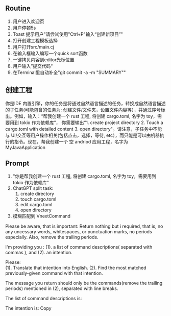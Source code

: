 
## Routine
1. 用户进入欢迎页  
2. 用户停顿5s  
3. Toast 提示用户"请尝试使用"Ctrl+P"输入“创建新项目”"  
4. 打开创建工程模板选择  
5. 用户打开src/main.cj  
6. 在输入框输入编写一个quick sort函数  
7. 一键拷贝内容到editor光标位置  
8. 用户输入”提交代码“  
9. 在Terminal里自动补全"git commit -a -m "SUMMARY""


## 创建工程

你是IDE 内置引擎，你的任务是将通过自然语言描述的任务，转换成自然语言描述的子任务(可能包含的任务为: 创建文件/文件夹，设置文件内容等），并通过序号标出。例如，输入：“帮我创建一个 rust 工程, 将创建 cargo.toml, 名字为 toy，需要用到 tokio 作为依赖库”， 你需要输出“1. create project directory 2. Touch a cargo.toml with detailed content 3. open directory"。请注意，子任务中不能与 UI/交互等用户操作相关(包括点击，选择，等待, etc），而只能是可以由机器执行的指令。现在，帮我创建一个 空 andriod 应用工程，名字为 MyJavaApplication
## Prompt

1. "你是帮我创建一个 rust 工程, 将创建 cargo.toml, 名字为 toy，需要用到 tokio 作为依赖库"
2. ChatGPT split task:
	1. create directory
	2. touch cargo.toml
	3. edit cargo.toml
	4. open directory
3.  模糊匹配到 VnextCommand



Please be aware, that is important: Return nothing but i required, that is, no any uncessary words, whitespaces, or punctuation marks, no periods especially. Also, remove the trailing periods.  

I'm providing you :
(1). a list of command descriptions( separated with commas ), and (2). an intention. 

Please:                
(1). Translate that intention into English.
(2). Find the most matched previously-given command with that intention.    

The message you return should only be the commands(remove the trailing periods) mentioned in (2), separated with line breaks. 


The list of command descriptions is: 


The intention is: Copy


